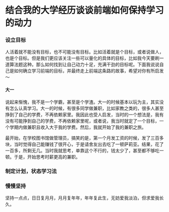 # 结合我的大学经历谈谈前端如何保持学习的动力

### 设立目标

人活着就不能没有目标，也不可能没有目标。比如活着就是个目标，或者说做人，也是个目标。但是我们更应该关注一些可以量化的具体的目标，比如我今天要刷一道算法题这种。那么如何找到让自己动力十足，充满干劲的目标呢。下面我说说自己是如何确立学习前端的目标，并最终走上前端这条路的故事，希望对你有所启发～

#### 大一

说起来惭愧，我不是一个学霸，甚至是个学渣。大一的时候基本以玩为主，其实没有怎么认真学习。大一的时候，有很多同学做兼职，比如家教之类的，很多人甚至挣到了自己的学费，不再依赖家里。我因此也受人启发，当时的一个想法是，我有没有可能挣到自己的学费，不再依赖家里呢，或者说，我当时就定了一个目标，一个学期内做兼职且收入大于我的学费。然后，我就开始了我的兼职之旅。

最开始，在学校图书馆做管理员，搞笑的是，第一个月发工资的时候，发了三百多块，当时觉得自己能赚钱了很开心，于是请舍友出去吃了一顿萨莉亚。结果，花了一百多，所剩无几。当时我就思考，单靠这个不行的，钱太少了，甚至都不够吃一顿。于是，开始思考时薪更高的兼职。

### 制定计划，状态学习法

### 慢慢坚持

坚持一点点，日日复月月，月月复年年，年年复此生，无妨爱我淡泊，但求爱我长久。
